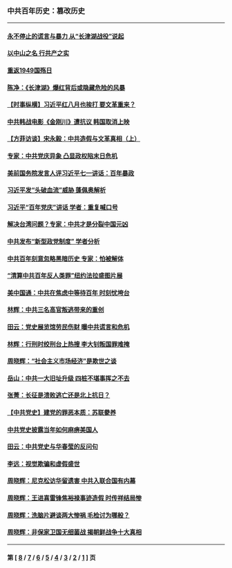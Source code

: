 ### 中共百年历史：篡改历史
---
#### [永不停止的谎言与暴力 从“长津湖战役”说起](../../pages/nf1176115/n13494094.md?09150430) 
#### [以中山之名 行共产之实](../../pages/nf1176115/n13346437.md?09150430) 
#### [重返1949国殇日](../../pages/nf1176115/n13346372.md?09150430) 
#### [陈净：《长津湖》爆红背后或隐藏危险的风暴](../../pages/nf1176115/n13314364.md?09150430) 
#### [【时事纵横】习近平红八月也挨打 要文革重来？](../../pages/nf1176115/n13231393.md?09150430) 
#### [中共韩战电影《金刚川》遭抗议 韩国取消上映](../../pages/nf1176115/n13219114.md?09150430) 
#### [【方菲访谈】宋永毅：中共造假与文革真相（上）](../../pages/nf1176115/n13200760.md?09150430) 
#### [专家：中共党庆异象 凸显政权陷末日危机](../../pages/nf1176115/n13067084.md?09150430) 
#### [美前国务院发言人评习近平七一讲话：百年暴政](../../pages/nf1176115/n13066986.md?09150430) 
#### [习近平发“头破血流”威胁 蓬佩奥解析](../../pages/nf1176115/n13063604.md?09150430) 
#### [习近平“百年党庆”讲话 学者：重复喊口号](../../pages/nf1176115/n13061411.md?09150430) 
#### [解决台湾问题？专家：中共才是分裂中国元凶](../../pages/nf1176115/n13060811.md?09150430) 
#### [中共发布“新型政党制度” 学者分析](../../pages/nf1176115/n13056354.md?09150430) 
#### [中共百年刻意忽略黑暗历史 专家：怕被解体](../../pages/nf1176115/n13056056.md?09150430) 
#### [“清算中共百年反人类罪”纽约法拉盛图片展](../../pages/nf1176115/n13052220.md?09150430) 
#### [美中国通：中共在焦虑中等待百年 时刻忧垮台](../../pages/nf1176115/n13048820.md?09150430) 
#### [林辉：中共三名高官叛逃带来的重创](../../pages/nf1176115/n13035206.md?09150430) 
#### [田云：党史展览馆劳民伤财 曝中共谎言和危机](../../pages/nf1176115/n13033900.md?09150430) 
#### [林辉：行刑时绞刑台上热搜 李大钊叛国罪难掩](../../pages/nf1176115/n13031965.md?09150430) 
#### [周晓辉：“社会主义市场经济”是欺世之谈](../../pages/nf1176115/n13024090.md?09150430) 
#### [岳山：中共一大旧址升级 四桩不堪事挥之不去](../../pages/nf1176115/n13021697.md?09150430) 
#### [张菁：长征是溃败逃亡还是北上抗日？](../../pages/nf1176115/n13020585.md?09150430) 
#### [【中共党史】建党的罪恶本质：苏联豢养](../../pages/nf1176115/n13011888.md?09150430) 
#### [中共党史披露当年如何麻痹美国人](../../pages/nf1176115/n12966400.md?09150430) 
#### [田云：中共党史与华春莹的反问句](../../pages/nf1176115/n12765178.md?09150430) 
#### [李远：视觉欺骗和虚假盛世](../../pages/nf1176115/n12993376.md?09150430) 
#### [周晓辉：尼克松访华留遗害 中共入联合国有内幕](../../pages/nf1176115/n12991422.md?09150430) 
#### [周晓辉：王进喜雷锋焦裕禄事迹造假 时传祥结局惨](../../pages/nf1176115/n12985497.md?09150430) 
#### [周晓辉：洗脑片避谈两大惨祸 毛检讨为哪般？](../../pages/nf1176115/n12971285.md?09150430) 
#### [周晓辉：非保家卫国无细菌战 揭朝鲜战争十大真相](../../pages/nf1176115/n12954161.md?09150430) 

---
#### 第 [ [8](./8.md?09150430) / [7](./7.md?09150430) / [6](./6.md?09150430) / [5](./5.md?09150430) / [4](./4.md?09150430) / [3](./3.md?09150430) / [2](./2.md?09150430) / [1](./1.md?09150430) ] 页
